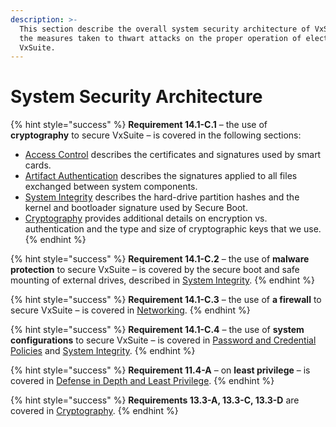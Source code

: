 ```yaml
---
description: >-
  This section describe the overall system security architecture of VxSuite and
  the measures taken to thwart attacks on the proper operation of elections on
  VxSuite.
---
```


# System Security Architecture

{% hint style="success" %}
**Requirement 14.1-C.1** – the use of **cryptography** to secure VxSuite – is covered in the following sections:

* [Access Control](system-security-architecture/access-control.md) describes the certificates and signatures used by smart cards.
* [Artifact Authentication](system-security-architecture/artifact-authentication/) describes the signatures applied to all files exchanged between system components.
* [System Integrity](system-security-architecture/system-integrity.md) describes the hard-drive partition hashes and the kernel and bootloader signature used by Secure Boot.
* [Cryptography](system-security-architecture/cryptography.md) provides additional details on encryption vs. authentication and the type and size of cryptographic keys that we use.
{% endhint %}

{% hint style="success" %}
**Requirement 14.1-C.2** – the use of **malware protection** to secure VxSuite – is covered by the secure boot and safe mounting of external drives, described in [System Integrity](system-security-architecture/system-integrity.md).
{% endhint %}

{% hint style="success" %}
**Requirement 14.1-C.3** – the use of **a firewall** to secure VxSuite – is covered in [Networking](system-security-architecture/networking.md).
{% endhint %}

{% hint style="success" %}
**Requirement 14.1-C.4** – the use of **system configurations** to secure VxSuite – is covered in [Password and Credential Policies](system-security-architecture/password-and-credential-policies.md) and [System Integrity](system-security-architecture/system-integrity.md).
{% endhint %}

{% hint style="success" %}
**Requirement 11.4-A** – on **least privilege** – is covered in [Defense in Depth and Least Privilege](system-security-architecture/defense-in-depth-and-least-privilege.md).
{% endhint %}

{% hint style="success" %}
**Requirements 13.3-A, 13.3-C, 13.3-D** are covered in [Cryptography](system-security-architecture/cryptography.md).
{% endhint %}

